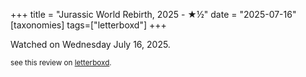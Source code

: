 +++
title = "Jurassic World Rebirth, 2025 - ★½"
date = "2025-07-16"
[taxonomies]
tags=["letterboxd"]
+++

Watched on Wednesday July 16, 2025.

<small>see this review on <a href="https://letterboxd.com/nonmodernist/film/jurassic-world-rebirth/">letterboxd</a>.</small>